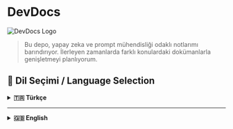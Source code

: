 # DevDocs

![DevDocs Logo](docs/images/logo.jpeg)


> Bu depo, yapay zeka ve prompt mühendisliği odaklı notlarımı barındırıyor. İlerleyen zamanlarda farklı konulardaki dokümanlarla genişletmeyi planlıyorum.

## 👀 Dil Seçimi / Language Selection

<details id="turkce-icerik">
  <summary><strong>🇹🇷 Türkçe</strong></summary>
  
  ### Açıklama
  - Bu depoda, **Yapay Zeka** ve **Prompt Mühendisliği** üzerine derlediğim notlarım yer alıyor.
  - Gelecekte farklı konularla ilgili dokümanlar da ekleyerek genişletmeyi düşünüyorum.
  
  ### Lisans
  - Bu proje, [MIT Lisansı](./LICENSE) ile sunulmaktadır.
  
  ### İletişim
  - **GitHub**: [MusabBayram](https://github.com/MusabBayram)
  - **LinkedIn**: [Musab Bayram](https://www.linkedin.com/in/musab-bayram/)
  
  ### Katkıda Bulunma
  Şu anda belirli bir katkı süreci tanımlamadım. Ancak hata bildirmek veya öneride bulunmak isterseniz Issue açabilir, isterseniz Pull Request gönderebilirsiniz.
  
  **Teşekkürler!**  
  Bu depoya göz attığınız için teşekkürler. Dilerim paylaştığım notlar hem bana hem de topluluğa yararlı olur.

</details>

---

<details id="english-content">
  <summary><strong>🇬🇧 English</strong></summary>
  
  ### Description
  - This repository contains my notes on **Artificial Intelligence** and **Prompt Engineering**.
  - I plan to expand it over time by adding documentation on various other topics.
  
  ### License
  - This project is distributed under the [MIT License](./LICENSE).
  
  ### Contact
  - **GitHub**: [MusabBayram](https://github.com/MusabBayram)
  - **LinkedIn**: [Musab Bayram](https://www.linkedin.com/in/musab-bayram/)
  
  ### Contributing
  Currently, there is no specific contribution process in place. However, if you find any errors or have suggestions, feel free to open an Issue or submit a Pull Request.
  
  **Thank You!**  
  Thanks for taking a look at this repository. I hope these notes will be beneficial both to me and the community.
  
</details>